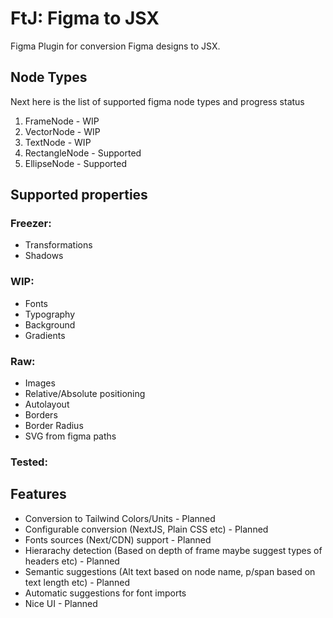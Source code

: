 # FtJ: Figma to JSX

Figma Plugin for conversion Figma designs to JSX.

## Node Types

Next here is the list of supported figma node types and progress status

1. FrameNode - WIP
2. VectorNode - WIP
3. TextNode - WIP
4. RectangleNode - Supported
5. EllipseNode - Supported

## Supported properties

### Freezer:

- Transformations
- Shadows

### WIP:

- Fonts
- Typography
- Background
- Gradients

### Raw:

- Images
- Relative/Absolute positioning
- Autolayout
- Borders
- Border Radius
- SVG from figma paths

### Tested:

## Features

- Conversion to Tailwind Colors/Units - Planned
- Configurable conversion (NextJS, Plain CSS etc) - Planned
- Fonts sources (Next/CDN) support - Planned
- Hierarachy detection (Based on depth of frame maybe suggest types of headers etc) - Planned
- Semantic suggestions (Alt text based on node name, p/span based on text length etc) - Planned
- Automatic suggestions for font imports
- Nice UI - Planned
